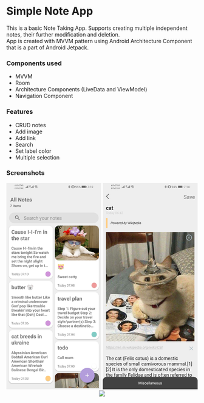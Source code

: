 # Simple Note App

This is a basic Note Taking App. Supports creating multiple independent notes, their further modification and deletion.  
App is created with MVVM pattern using Android Architecture Component that is a part of Android Jetpack.

### Components used
* MVVM
* Room
* Architecture Components (LiveData and ViewModel)
* Navigation Component

### Features
* CRUD notes
* Add image
* Add link
* Search
* Set label color
* Multiple selection

### Screenshots
<p align="center" float="left">
  <img src="screenshots/Screenshot_20210626_191057_com.example.notesapp.jpg" width="250" />
  <img src="screenshots/Screenshot_20210626_191440_com.example.notesapp.jpg" width="250" /> 
  <img src="screenshots/SVID_20210626_191237_1 (1).gif" width="250" />
</p>
